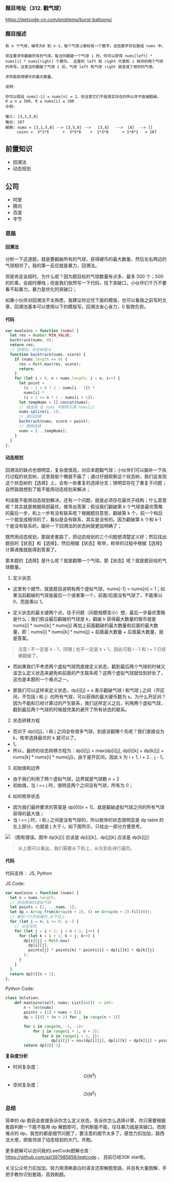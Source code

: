 ### 题目地址（312. 戳气球）

https://leetcode-cn.com/problems/burst-balloons/

### 题目描述

```
有 n 个气球，编号为0 到 n-1，每个气球上都标有一个数字，这些数字存在数组 nums 中。

现在要求你戳破所有的气球。每当你戳破一个气球 i 时，你可以获得 nums[left] * nums[i] * nums[right] 个硬币。 这里的 left 和 right 代表和 i 相邻的两个气球的序号。注意当你戳破了气球 i 后，气球 left 和气球 right 就变成了相邻的气球。

求所能获得硬币的最大数量。

说明:

你可以假设 nums[-1] = nums[n] = 1，但注意它们不是真实存在的所以并不能被戳破。
0 ≤ n ≤ 500, 0 ≤ nums[i] ≤ 100
示例:

输入: [3,1,5,8]
输出: 167
解释: nums = [3,1,5,8] --> [3,5,8] -->   [3,8]   -->  [8]  --> []
     coins =  3*1*5      +  3*5*8    +  1*3*8      + 1*8*1   = 167
```

## 前置知识

- 回溯法
- 动态规划

## 公司

- 阿里
- 腾讯
- 百度
- 字节
  
### 思路

#### 回溯法

分析一下这道题，就是要戳破所有的气球，获得硬币的最大数量，然后左右两边的气球相邻了。我的第一反应就是暴力，回溯法。

但是肯定会超时，为什么呢？因为题目给的气球数量有点多，最多 500 个；500 的阶乘，会超时爆栈；但是我们依然写一下代码，找下突破口，小伙伴们千万不要看不起暴力，暴力是优化的突破口；

如果小伙伴对回溯法不太熟悉，我建议你记住下面的模版，也可以看我之前写的文章，回溯法基本可以使用以下的模版写。回溯法省心省力，0 智商负担。

#### 代码

```js
var maxCoins = function (nums) {
  let res = Number.MIN_VALUE;
  backtrack(nums, 0);
  return res;
  // 回溯法，状态树很大
  function backtrack(nums, score) {
    if (nums.length == 0) {
      res = Math.max(res, score);
      return;
    }
    for (let i = 0, n = nums.length; i < n; i++) {
      let point =
        (i - 1 < 0 ? 1 : nums[i - 1]) *
        nums[i] *
        (i + 1 >= n ? 1 : nums[i + 1]);
      let tempNums = [].concat(nums);
      // 做选择 在 nums 中删除元素 nums[i]
      nums.splice(i, 1);
      // 递归回溯
      backtrack(nums, score + point);
      // 撤销选择
      nums = [...tempNums];
    }
  }
};
```

#### 动态规划

回溯法的缺点也很明显，复杂度很高，对应本题戳气球；小伙伴们可以脑补一下执行过程的状态树，这里我偷个懒就不画了；通过仔细观察这个状态树，我们会发现这个状态树的【选择】上，会有一些重复的选择分支；很明显存在了重复子问题；自然我就想到了能不能用动态规划来解决；

判读能不能用动态规划解决，还有一个问题，就是必须存在最优子结构；什么意思呢？其实就是根据局部最优，推导出答案；假设我们戳破第 k 个气球是最优策略的最后一步，和上一步有没有联系呢？根据题目意思，戳破第 k 个，前一个和后一个就变成相邻的了，看似是会有联系，其实是没有的。因为戳破第 k 个和 k-1 个是没有联系的，脑补一下回溯法的状态树就更加明确了；

既然用动态规划，那就老套路了，把动态规划的三个问题想清楚定义好；然后找出题目的【状态】和【选择】，然后根据【状态】枚举，枚举的过程中根据【选择】计算递推就能得到答案了。

那本题的【选择】是什么呢？就是戳哪一个气球。那【状态】呢？就是题目给的气球数量。

1. 定义状态

- 这里有个细节，就是题目说明有两个虚拟气球，nums[-1] = nums[n] = 1；如果当前戳破的气球是最后一个或者第一个，前面/后面没有气球了，不能乘以 0，而是乘以 1。

- 定义状态的最关键两个点，往子问题（问题规模变小）想，最后一步最优策略是什么；我们假设最后戳破的气球是 k，戳破 k 获得最大数量的银币就是 nums[i] * nums[k] * nums[j] 再加上前面戳破的最大数量和后面的最大数量，即：nums[i] * nums[k] * nums[j] + 前面最大数量 + 后面最大数量，就是答案。

> 注意 i 不一定是 k - 1，同理 j 也不一定是 k + 1，因此可能 i - 1 和 i + 1 已经被戳破了。

- 而如果我们不考虑两个虚拟气球而直接定义状态，戳到最后两个气球的时候又该怎么定义状态来避免和前面的产生联系呢？这两个虚拟气球就恰到好处了，这也是本题的一个难点之一。

- 那我们可以这样来定义状态，dp[i][j] = x 表示戳破气球 i 和气球 j 之间（开区间，不包括 i 和 j）的所有气球，可以获得的最大硬币数为 x。为什么开区间？因为不能和已经计算过的产生联系，我们这样定义之后，利用两个虚拟气球，戳到最后两个气球的时候就完美的避开了所有状态的联系。

2. 状态转移方程

- 而对于 dp[i][j]，i 和 j 之间会有很多气球，到底该戳哪个先呢？我们直接设为 k，枚举选择最优的 k 就可以了。
 - 1。
- 所以，最终的状态转移方程为：dp[i][j] = max(dp[i][j], dp[i][k] + dp[k][j] + nums[k] * nums[i] * nums[j])。由于是开区间，因此 k 为 i + 1, i + 2... j - 1。

3. 初始值和边界

- 由于我们利用了两个虚拟气球，边界就是气球数 n + 2
- 初始值，当 i == j 时，很明显两个之间没有气球，所有为 0；

4. 如何枚举状态

- 因为我们最终要求的答案是 dp[0][n + 1]，就是戳破虚拟气球之间的所有气球获得的最大值；
- 当 i == j 时，i 和 j 之间是没有气球的，所以枚举的状态很明显是 dp table 的左上部分，也就是 j 大于 i，如下图所示，只给出一部分方便思考。

![](https://tva1.sinaimg.cn/large/007S8ZIlly1ghltwkpbhyj30lk0aoaa9.jpg)
（图有错误。图中 dp[k][i] 应该是 dp[i][k]，dp[j][k] 应该是 dp[k][j]）

> 从上图可以看出，我们需要从下到上，从左到右进行遍历。

#### 代码


代码支持： JS, Python

JS Code:

```js
var maxCoins = function (nums) {
  let n = nums.length;
  // 添加两侧的虚拟气球
  let points = [1, ...nums, 1];
  let dp = Array.from(Array(n + 2), () => Array(n + 2).fill(0));
  // 最后一行开始遍历,从下往上
  for (let i = n; i >= 0; i--) {
    // 从左往右
    for (let j = i + 1; j < n + 2; j++) {
      for (let k = i + 1; k < j; k++) {
        dp[i][j] = Math.max(
          dp[i][j],
          points[j] * points[k] * points[i] + dp[i][k] + dp[k][j]
        );
      }
    }
  }
  return dp[0][n + 1];
};
```

Python Code:

```py
class Solution:
    def maxCoins(self, nums: List[int]) -> int:
        n = len(nums)
        points = [1] + nums + [1]
        dp = [[0] * (n + 2) for _ in range(n + 2)]

        for i in range(n, -1, -1):
            for j in range(i + 1, n + 2):
                for k in range(i + 1, j):
                    dp[i][j] = max(dp[i][j], dp[i][k] + dp[k][j] + points[i] * points[k] * points[j])
        return dp[0][-1]
```

**复杂度分析**
- 时间复杂度：$$O(N ^ 3)$$
- 空间复杂度：$$O(N ^ 2)$$

### 总结

简单的 dp 题目会直接告诉你怎么定义状态，告诉你怎么选择计算，你只需要根据套路判断一下能不能用 dp 解题即可，而判断能不能，往往暴力就是突破口。而困难点的 dp，我觉的都是细节问题了，要注意的细节太多了。感觉力扣加加，路西法大佬，把我领进了动态规划的大门，共勉。


更多题解可以访问我的LeetCode题解仓库：https://github.com/azl397985856/leetcode  。 目前已经30K star啦。

关注公众号力扣加加，努力用清晰直白的语言还原解题思路，并且有大量图解，手把手教你识别套路，高效刷题。
